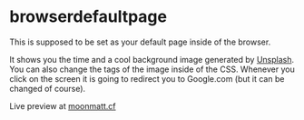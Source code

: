 # browserdefaultpage

This is supposed to be set as your default page inside of the browser.

It shows you the time and a cool background image generated by <a href="https://unsplash.com">Unsplash</a>.
You can also change the tags of the image inside of the CSS.
Whenever you click on the screen it is going to redirect you to Google.com (but it can be changed of course).


Live preview at <a href="https://moonmatt.cf/browserdefaultpage/">moonmatt.cf</a>